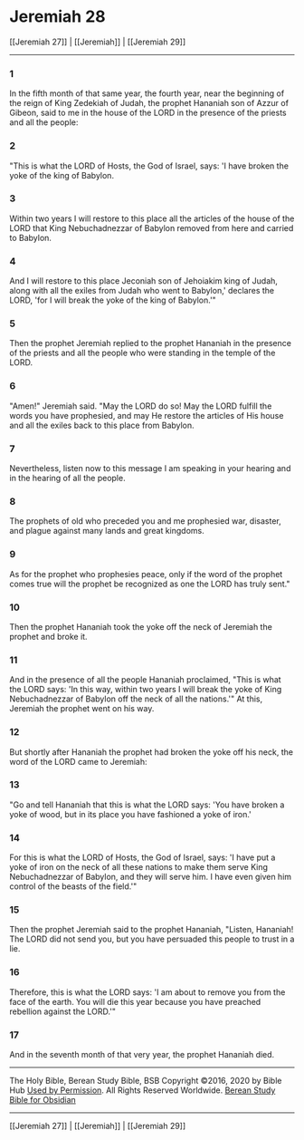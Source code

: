 # Jeremiah 28

[[Jeremiah 27]] | [[Jeremiah]] | [[Jeremiah 29]]

---

### 1
In the fifth month of that same year, the fourth year, near the beginning of the reign of King Zedekiah of Judah, the prophet Hananiah son of Azzur of Gibeon, said to me in the house of the LORD in the presence of the priests and all the people:

### 2
"This is what the LORD of Hosts, the God of Israel, says: 'I have broken the yoke of the king of Babylon.

### 3
Within two years I will restore to this place all the articles of the house of the LORD that King Nebuchadnezzar of Babylon removed from here and carried to Babylon.

### 4
And I will restore to this place Jeconiah son of Jehoiakim king of Judah, along with all the exiles from Judah who went to Babylon,' declares the LORD, 'for I will break the yoke of the king of Babylon.'"

### 5
Then the prophet Jeremiah replied to the prophet Hananiah in the presence of the priests and all the people who were standing in the temple of the LORD.

### 6
"Amen!" Jeremiah said. "May the LORD do so! May the LORD fulfill the words you have prophesied, and may He restore the articles of His house and all the exiles back to this place from Babylon.

### 7
Nevertheless, listen now to this message I am speaking in your hearing and in the hearing of all the people.

### 8
The prophets of old who preceded you and me prophesied war, disaster, and plague against many lands and great kingdoms.

### 9
As for the prophet who prophesies peace, only if the word of the prophet comes true will the prophet be recognized as one the LORD has truly sent."

### 10
Then the prophet Hananiah took the yoke off the neck of Jeremiah the prophet and broke it.

### 11
And in the presence of all the people Hananiah proclaimed, "This is what the LORD says: 'In this way, within two years I will break the yoke of King Nebuchadnezzar of Babylon off the neck of all the nations.'" At this, Jeremiah the prophet went on his way.

### 12
But shortly after Hananiah the prophet had broken the yoke off his neck, the word of the LORD came to Jeremiah:

### 13
"Go and tell Hananiah that this is what the LORD says: 'You have broken a yoke of wood, but in its place you have fashioned a yoke of iron.'

### 14
For this is what the LORD of Hosts, the God of Israel, says: 'I have put a yoke of iron on the neck of all these nations to make them serve King Nebuchadnezzar of Babylon, and they will serve him. I have even given him control of the beasts of the field.'"

### 15
Then the prophet Jeremiah said to the prophet Hananiah, "Listen, Hananiah! The LORD did not send you, but you have persuaded this people to trust in a lie.

### 16
Therefore, this is what the LORD says: 'I am about to remove you from the face of the earth. You will die this year because you have preached rebellion against the LORD.'"

### 17
And in the seventh month of that very year, the prophet Hananiah died.

---

The Holy Bible, Berean Study Bible, BSB
Copyright ©2016, 2020 by Bible Hub
[Used by Permission](https://berean.bible/terms.htm). All Rights Reserved Worldwide.
[Berean Study Bible for Obsidian](https://github.com/gapmiss/berean-study-bible-for-obsidian)

---

[[Jeremiah 27]] | [[Jeremiah]] | [[Jeremiah 29]]

